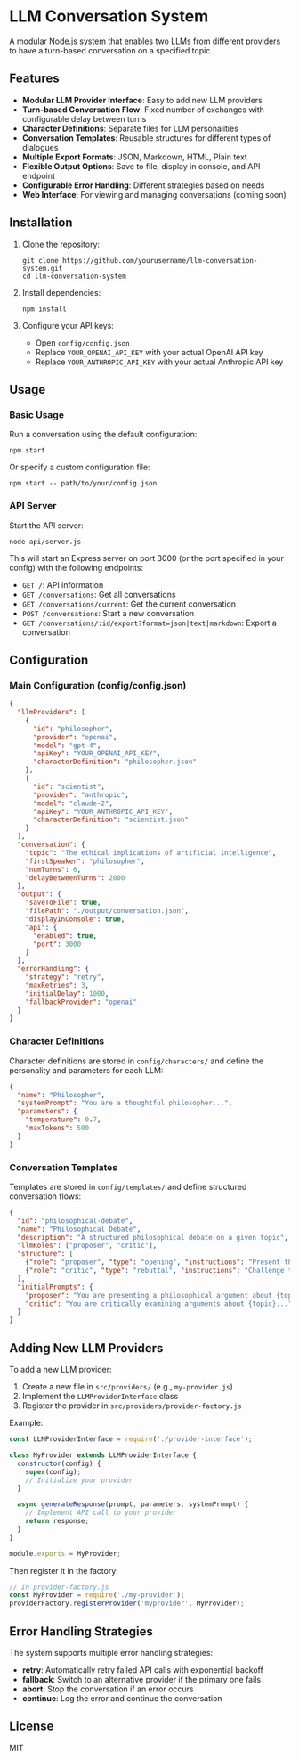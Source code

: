 # LLM Conversation System

A modular Node.js system that enables two LLMs from different providers to have a turn-based conversation on a specified topic.

## Features

- **Modular LLM Provider Interface**: Easy to add new LLM providers
- **Turn-based Conversation Flow**: Fixed number of exchanges with configurable delay between turns
- **Character Definitions**: Separate files for LLM personalities
- **Conversation Templates**: Reusable structures for different types of dialogues
- **Multiple Export Formats**: JSON, Markdown, HTML, Plain text
- **Flexible Output Options**: Save to file, display in console, and API endpoint
- **Configurable Error Handling**: Different strategies based on needs
- **Web Interface**: For viewing and managing conversations (coming soon)

## Installation

1. Clone the repository:
   ```
   git clone https://github.com/yourusername/llm-conversation-system.git
   cd llm-conversation-system
   ```

2. Install dependencies:
   ```
   npm install
   ```

3. Configure your API keys:
   - Open `config/config.json`
   - Replace `YOUR_OPENAI_API_KEY` with your actual OpenAI API key
   - Replace `YOUR_ANTHROPIC_API_KEY` with your actual Anthropic API key

## Usage

### Basic Usage

Run a conversation using the default configuration:

```
npm start
```

Or specify a custom configuration file:

```
npm start -- path/to/your/config.json
```

### API Server

Start the API server:

```
node api/server.js
```

This will start an Express server on port 3000 (or the port specified in your config) with the following endpoints:

- `GET /`: API information
- `GET /conversations`: Get all conversations
- `GET /conversations/current`: Get the current conversation
- `POST /conversations`: Start a new conversation
- `GET /conversations/:id/export?format=json|text|markdown`: Export a conversation

## Configuration

### Main Configuration (config/config.json)

```json
{
  "llmProviders": [
    {
      "id": "philosopher",
      "provider": "openai",
      "model": "gpt-4",
      "apiKey": "YOUR_OPENAI_API_KEY",
      "characterDefinition": "philosopher.json"
    },
    {
      "id": "scientist",
      "provider": "anthropic",
      "model": "claude-2",
      "apiKey": "YOUR_ANTHROPIC_API_KEY",
      "characterDefinition": "scientist.json"
    }
  ],
  "conversation": {
    "topic": "The ethical implications of artificial intelligence",
    "firstSpeaker": "philosopher",
    "numTurns": 6,
    "delayBetweenTurns": 2000
  },
  "output": {
    "saveToFile": true,
    "filePath": "./output/conversation.json",
    "displayInConsole": true,
    "api": {
      "enabled": true,
      "port": 3000
    }
  },
  "errorHandling": {
    "strategy": "retry",
    "maxRetries": 3,
    "initialDelay": 1000,
    "fallbackProvider": "openai"
  }
}
```

### Character Definitions

Character definitions are stored in `config/characters/` and define the personality and parameters for each LLM:

```json
{
  "name": "Philosopher",
  "systemPrompt": "You are a thoughtful philosopher...",
  "parameters": {
    "temperature": 0.7,
    "maxTokens": 500
  }
}
```

### Conversation Templates

Templates are stored in `config/templates/` and define structured conversation flows:

```json
{
  "id": "philosophical-debate",
  "name": "Philosophical Debate",
  "description": "A structured philosophical debate on a given topic",
  "llmRoles": ["proposer", "critic"],
  "structure": [
    {"role": "proposer", "type": "opening", "instructions": "Present the main argument about {topic}"},
    {"role": "critic", "type": "rebuttal", "instructions": "Challenge the main argument about {topic}"}
  ],
  "initialPrompts": {
    "proposer": "You are presenting a philosophical argument about {topic}...",
    "critic": "You are critically examining arguments about {topic}..."
  }
}
```

## Adding New LLM Providers

To add a new LLM provider:

1. Create a new file in `src/providers/` (e.g., `my-provider.js`)
2. Implement the `LLMProviderInterface` class
3. Register the provider in `src/providers/provider-factory.js`

Example:

```javascript
const LLMProviderInterface = require('./provider-interface');

class MyProvider extends LLMProviderInterface {
  constructor(config) {
    super(config);
    // Initialize your provider
  }

  async generateResponse(prompt, parameters, systemPrompt) {
    // Implement API call to your provider
    return response;
  }
}

module.exports = MyProvider;
```

Then register it in the factory:

```javascript
// In provider-factory.js
const MyProvider = require('./my-provider');
providerFactory.registerProvider('myprovider', MyProvider);
```

## Error Handling Strategies

The system supports multiple error handling strategies:

- **retry**: Automatically retry failed API calls with exponential backoff
- **fallback**: Switch to an alternative provider if the primary one fails
- **abort**: Stop the conversation if an error occurs
- **continue**: Log the error and continue the conversation

## License

MIT